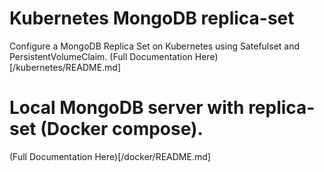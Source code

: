 # Kubernetes MongoDB replica-set
Configure a MongoDB Replica Set on Kubernetes using Satefulset and PersistentVolumeClaim.
(Full Documentation Here)[/kubernetes/README.md]

# Local MongoDB server with replica-set (Docker compose).
(Full Documentation Here)[/docker/README.md]


